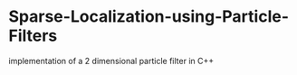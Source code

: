 # Sparse-Localization-using-Particle-Filters
implementation of a 2 dimensional particle filter in C++

